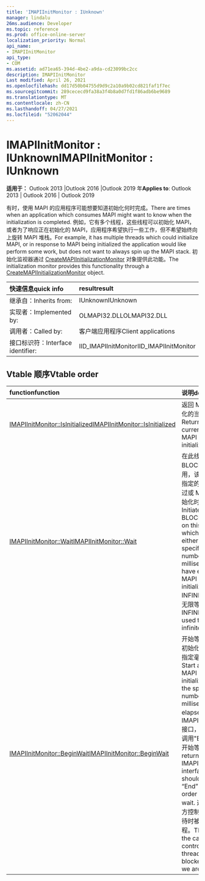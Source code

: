 ```yaml
---
title: 'IMAPIInitMonitor : IUnknown'
manager: lindalu
26ms.audience: Developer
ms.topic: reference
ms.prod: office-online-server
localization_priority: Normal
api_name:
- IMAPIInitMonitor
api_type:
- COM
ms.assetid: ad71ea65-394d-4be2-a9da-cd23099bc2cc
description: IMAPIInitMonitor
Last modified: April 26, 2021
ms.openlocfilehash: dd17d50b04755d9d9c2a10a9b02cd821faf1f7ec
ms.sourcegitcommit: 289cececd9fa38a3f4b8a0d7fd1f86adb6be9689
ms.translationtype: MT
ms.contentlocale: zh-CN
ms.lasthandoff: 04/27/2021
ms.locfileid: "52062044"
---
```

# <a name="imapiinitmonitor--iunknown"></a><span data-ttu-id="5570e-103">IMAPIInitMonitor : IUnknown</span><span class="sxs-lookup"><span data-stu-id="5570e-103">IMAPIInitMonitor : IUnknown</span></span>

<span data-ttu-id="5570e-104">**适用于：** Outlook 2013 |Outlook 2016 |Outlook 2019 年</span><span class="sxs-lookup"><span data-stu-id="5570e-104">**Applies to**: Outlook 2013 | Outlook 2016 | Outlook 2019</span></span>

<span data-ttu-id="5570e-105">有时，使用 MAPI 的应用程序可能想要知道初始化何时完成。</span><span class="sxs-lookup"><span data-stu-id="5570e-105">There are times when an application which consumes MAPI might want to know when the initialization is completed.</span></span> <span data-ttu-id="5570e-106">例如，它有多个线程，这些线程可以初始化 MAPI，或者为了响应正在初始化的 MAPI，应用程序希望执行一些工作，但不希望始终向上旋转 MAPI 堆栈。</span><span class="sxs-lookup"><span data-stu-id="5570e-106">For example, it has multiple threads which could initialize MAPI, or in response to MAPI being initialized the application would like perform some work, but does not want to always spin up the MAPI stack.</span></span> <span data-ttu-id="5570e-107">初始化监视器通过 [CreateMAPIInitializationMonitor](createmapiinitializationmonitor.md) 对象提供此功能。</span><span class="sxs-lookup"><span data-stu-id="5570e-107">The initialization monitor provides this functionality through a [CreateMAPIInitializationMonitor](createmapiinitializationmonitor.md) object.</span></span>

| <span data-ttu-id="5570e-108">快速信息</span><span class="sxs-lookup"><span data-stu-id="5570e-108">quick info</span></span> | <span data-ttu-id="5570e-109">result</span><span class="sxs-lookup"><span data-stu-id="5570e-109">result</span></span> |
|:-----|:-----|
|<span data-ttu-id="5570e-110">继承自：</span><span class="sxs-lookup"><span data-stu-id="5570e-110">Inherits from:</span></span>  <br/> |<span data-ttu-id="5570e-111">IUnknown</span><span class="sxs-lookup"><span data-stu-id="5570e-111">IUnknown</span></span>  <br/> |
|<span data-ttu-id="5570e-112">实现者：</span><span class="sxs-lookup"><span data-stu-id="5570e-112">Implemented by:</span></span>  <br/> | <span data-ttu-id="5570e-113">OLMAPI32.DLL</span><span class="sxs-lookup"><span data-stu-id="5570e-113">OLMAPI32.DLL</span></span> <br/> |
|<span data-ttu-id="5570e-114">调用者：</span><span class="sxs-lookup"><span data-stu-id="5570e-114">Called by:</span></span>  <br/> |<span data-ttu-id="5570e-115">客户端应用程序</span><span class="sxs-lookup"><span data-stu-id="5570e-115">Client applications</span></span>  <br/> |
|<span data-ttu-id="5570e-116">接口标识符：</span><span class="sxs-lookup"><span data-stu-id="5570e-116">Interface identifier:</span></span>  <br/> |<span data-ttu-id="5570e-117">IID_IMAPIInitMonitor</span><span class="sxs-lookup"><span data-stu-id="5570e-117">IID_IMAPIInitMonitor</span></span>  <br/> |

## <a name="vtable-order"></a><span data-ttu-id="5570e-118">Vtable 顺序</span><span class="sxs-lookup"><span data-stu-id="5570e-118">Vtable order</span></span>

| <span data-ttu-id="5570e-119">function</span><span class="sxs-lookup"><span data-stu-id="5570e-119">function</span></span> | <span data-ttu-id="5570e-120">说明</span><span class="sxs-lookup"><span data-stu-id="5570e-120">description</span></span> |
|:-----|:-----|
|[<span data-ttu-id="5570e-121">IMAPIInitMonitor::IsInitialized</span><span class="sxs-lookup"><span data-stu-id="5570e-121">IMAPIInitMonitor::IsInitialized</span></span>](imapiinitmonitor-isinitialized.md) <br/> |<span data-ttu-id="5570e-122">返回 MAPI 初始化的当前状态。</span><span class="sxs-lookup"><span data-stu-id="5570e-122">Returns the current state of MAPI initialization.</span></span>  <br/> |
|[<span data-ttu-id="5570e-123">IMAPIInitMonitor::Wait</span><span class="sxs-lookup"><span data-stu-id="5570e-123">IMAPIInitMonitor::Wait</span></span>](imapiinitmonitor-wait.md) <br/> |<span data-ttu-id="5570e-124">在此线程上启动 BLOCKING 调用，该调用将在指定的毫秒数已过或 MAPI 已初始化时返回。</span><span class="sxs-lookup"><span data-stu-id="5570e-124">Initiates a BLOCKING call on this thread, which will return either when the specified number of milliseconds have elapsed or MAPI has been initialized.</span></span>  <span data-ttu-id="5570e-125">INFINITE 可用于无限等待。</span><span class="sxs-lookup"><span data-stu-id="5570e-125">INFINITE can be used to for an infinite wait.</span></span>  <br/> |
|[<span data-ttu-id="5570e-126">IMAPIInitMonitor::BeginWait</span><span class="sxs-lookup"><span data-stu-id="5570e-126">IMAPIInitMonitor::BeginWait</span></span>](imapiinitmonitor-beginwait.md) <br/> |<span data-ttu-id="5570e-127">开始等待 MAPI 初始化或经过的指定毫秒数。</span><span class="sxs-lookup"><span data-stu-id="5570e-127">Start a wait for MAPI initialization or the specified number of milliseconds to elapse.</span></span> <span data-ttu-id="5570e-128">这将返回 IMAPIWaitResult 接口，该接口应调用"End"，以便开始等待。</span><span class="sxs-lookup"><span data-stu-id="5570e-128">This return an IMAPIWaitResult interface which should have “End” called in order begin the wait.</span></span>  <span data-ttu-id="5570e-129">这允许调用方控制我们在等待时被阻止的线程。</span><span class="sxs-lookup"><span data-stu-id="5570e-129">This allows the caller to control which thread is blocked while we are waiting.</span></span> <br/> |
